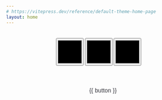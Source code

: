 ```yaml
---
# https://vitepress.dev/reference/default-theme-home-page
layout: home
---
```


<main> <!-- markdownlint-disable-line MD041 -->
  <SVGBelt :belt-props="belt" />
  <div>
     <input class="colorSwatch" type="color" v-model="color1" />
     <input class="colorSwatch" type="color" v-model="color2" />
     <input class="colorSwatch" type="color" v-model="color3" />
  </div>
  <div style="padding-top: 40px;">
    <ul style="list-style: none; display: inline;">
       <li v-for="(button, index) in beltType" style="display: inline;">
         <button @click="pickBelt(button)" class="button">{{ button }}</button>
       </li>
    </ul>
  </div>
</main>

<script setup>
import { SVGBelt, getStripedBelt, getBelt, beltType } from 'vue-svg-belt'
import ColorInput from 'vue-color-input'
import { ref, watch } from 'vue'

const belt = ref(getStripedBelt(
  'USA Belt',
  'Red',
  'White',
  'Blue',
  'Black',
  true,
  'White',
  'Black',
  false,
  '',
  '',
  '',
  0,
  'Right',
  'USA Striped Belt',
  'USA Striped Belt no Stripes',
  '',
  0
));

const color1 = ref('#FF0000');
const color2 = ref('#FFFFFF');
const color3 = ref('#0000FF');

const selectedBelt = ref('1');
const beltOptions = ref([
  { text: 'Solid', value: '0' },
  { text: 'Striped', value: '1' },
  { text: 'Coral', value: '2' },
  { text: 'Split', value: '3' },
  { text: 'Checkered', value: '4' },
  { text: 'Random', value: '5' }
])

const updateBelt = () => {
  console.log(color1.value, color2.value, color3.value);
  belt.value = getStripedBelt(
    'USA Belt',
    color1.value,
    color2.value,
    color3.value,
    'Black',
    true,
    'White',
    'Black',
    false,
    '',
    '',
    '',
    0,
    'Right',
    'USA Belt',
    'USA Belt no Stripes',
    '',
    0
  );
};

watch (color1, () => {
  updateBelt();
});

watch (color2, () => {
  updateBelt();
});

watch (color3, () => {
  updateBelt();
});

const pickBelt = (bType) => {
  switch (bType) {
    case "Solid":
       break;
    case "Striped":
       break;
    case "Coral":
      break;
    case "Split":
      break;
    case "Checkered":
      break;
    case "Crazy":
      break;
  }
}
</script>

<style scoped>
main {
  padding: 20px;
  text-align: center;
}

.button {
   background-color: transparent;
   border: none;
   color: #3c3c43;
   padding: 15px 32px;
   text-align: center;
   text-decoration: none;
   display: inline-block;
   font-size: 16px;
   margin: 4px 2px;
   cursor: pointer;
   border-radius: 8px;
}

.button:hover {
  color: #10b981;
}

.dark .button {
  color: #ffffff;
}

.dark .button:hover {
  color: #10b981;
}

.colorSwatch {
  width: 75px;
  height: 75px;
  cursor: pointer;
}
</style>
